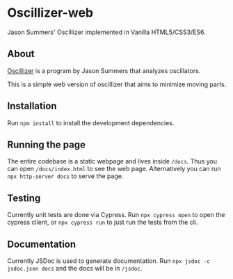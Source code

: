 # Oscillizer-web

Jason Summers' Oscillizer implemented in Vanilla HTML5/CSS3/ES6.

## About

[Oscillizer](https://entropymine.com/jason/life/oscillizer/)
is a program by Jason Summers that analyzes oscillators.

This is a simple web version of oscillizer
that aims to minimize moving parts.

## Installation

Run `npm install` to install the development dependencies.

## Running the page

The entire codebase is a static webpage and lives inside `/docs`.
Thus you can open `/docs/index.html` to see the web page.
Alternatively you can run `npx http-server docs` to serve the page.

## Testing

Currently unit tests are done via Cypress.
Run `npx cypress open` to open the cypress client,
or `npx cypress run` to just run the tests from the cli.

## Documentation

Currently JSDoc is used to generate documentation.
Run `npx jsdoc -c jsdoc.json docs` and the docs will be in `/jsdoc`.
